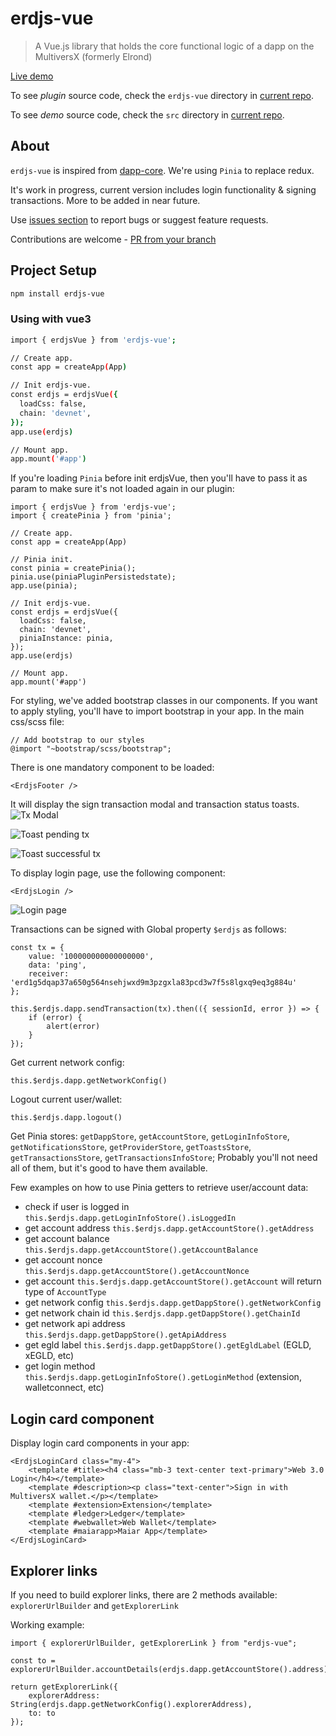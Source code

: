 # erdjs-vue

> A Vue.js library that holds the core functional logic of a dapp on the MultiversX (formerly Elrond)

[Live demo](https://erdjs-vue.gocharge.tech)

To see *plugin* source code, check the `erdjs-vue` directory in [current repo](https://github.com/gochargetech/erdjs-vue/tree/production/erdjs-vue).

To see *demo* source code, check the `src` directory in [current repo](https://github.com/gochargetech/erdjs-vue/tree/production/src).

## About
`erdjs-vue` is inspired from [dapp-core](https://github.com/ElrondNetwork/dapp-core/). 
We're using `Pinia` to replace redux.

It's work in progress, current version includes login functionality & signing transactions. More to be added in near future. 

Use [issues section](https://github.com/gochargetech/erdjs-vue/issues/new) to report bugs or suggest feature requests.

Contributions are welcome - [PR from your branch](https://github.com/gochargetech/erdjs-vue/compare)

## Project Setup

```sh
npm install erdjs-vue
```

### Using with vue3

```sh
import { erdjsVue } from 'erdjs-vue';

// Create app.
const app = createApp(App)

// Init erdjs-vue.
const erdjs = erdjsVue({
  loadCss: false,
  chain: 'devnet',
});
app.use(erdjs)

// Mount app.
app.mount('#app')
```

If you're loading `Pinia` before init erdjsVue, then you'll have to pass it as param to make sure it's not loaded again in our plugin:
```
import { erdjsVue } from 'erdjs-vue';
import { createPinia } from 'pinia';

// Create app.
const app = createApp(App)

// Pinia init.
const pinia = createPinia();
pinia.use(piniaPluginPersistedstate);
app.use(pinia);

// Init erdjs-vue.
const erdjs = erdjsVue({
  loadCss: false,
  chain: 'devnet',
  piniaInstance: pinia,
});
app.use(erdjs)

// Mount app.
app.mount('#app')
```

For styling, we've added bootstrap classes in our components. If you want to apply styling, you'll have to import bootstrap in your app. In the main css/scss file:
```
// Add bootstrap to our styles 
@import "~bootstrap/scss/bootstrap";
```


There is one mandatory component to be loaded:
```
<ErdjsFooter />
```
It will display the sign transaction modal and transaction status toasts.
![Tx Modal](https://github.com/gochargetech/erdjs-vue/blob/production/src/assets/screenshots/modal.png?raw=true)

![Toast pending tx](https://github.com/gochargetech/erdjs-vue/blob/production/src/assets/screenshots/toast_pending_tx.png?raw=true)

![Toast successful tx](https://github.com/gochargetech/erdjs-vue/blob/production/src/assets/screenshots/toast_successful_tx.png?raw=true)


To display login page, use the following component:
```
<ErdjsLogin />
```
![Login page](https://github.com/gochargetech/erdjs-vue/blob/production/src/assets/screenshots/login.png?raw=true)



Transactions can be signed with Global property `$erdjs` as follows:
```
const tx = {
    value: '100000000000000000',
    data: 'ping',
    receiver: 'erd1g5dqap37a650g564nsehjwxd9m3pzgxla83pcd3w7f5s8lgxq9eq3g884u'
};

this.$erdjs.dapp.sendTransaction(tx).then(({ sessionId, error }) => {
    if (error) { 
        alert(error)
    }
});
```

Get current network config:
```
this.$erdjs.dapp.getNetworkConfig()
```

Logout current user/wallet:
```
this.$erdjs.dapp.logout()
```

Get Pinia stores:
`getDappStore`, `getAccountStore`, `getLoginInfoStore`, `getNotificationsStore`, `getProviderStore`, `getToastsStore`, `getTransactionsStore`, `getTransactionsInfoStore`; Probably you'll not need all of them, but it's good to have them available.

Few examples on how to use Pinia getters to retrieve user/account data:
- check if user is logged in `this.$erdjs.dapp.getLoginInfoStore().isLoggedIn`
- get account address `this.$erdjs.dapp.getAccountStore().getAddress`
- get account balance `this.$erdjs.dapp.getAccountStore().getAccountBalance`
- get account nonce `this.$erdjs.dapp.getAccountStore().getAccountNonce`
- get account `this.$erdjs.dapp.getAccountStore().getAccount` will return type of `AccountType`
- get network config `this.$erdjs.dapp.getDappStore().getNetworkConfig`
- get network chain id `this.$erdjs.dapp.getDappStore().getChainId`
- get network api address `this.$erdjs.dapp.getDappStore().getApiAddress`
- get egld label `this.$erdjs.dapp.getDappStore().getEgldLabel`  (EGLD, xEGLD, etc)
- get login method `this.$erdjs.dapp.getLoginInfoStore().getLoginMethod` (extension, walletconnect, etc)


## Login card component
Display login card components in your app:
```
<ErdjsLoginCard class="my-4">
    <template #title><h4 class="mb-3 text-center text-primary">Web 3.0 Login</h4></template>
    <template #description><p class="text-center">Sign in with MultiversX wallet.</p></template>
    <template #extension>Extension</template>
    <template #ledger>Ledger</template>
    <template #webwallet>Web Wallet</template>
    <template #maiarapp>Maiar App</template>
</ErdjsLoginCard>
```


## Explorer links
If you need to build explorer links, there are 2 methods available: `explorerUrlBuilder` and `getExplorerLink`

Working example:
```
import { explorerUrlBuilder, getExplorerLink } from "erdjs-vue";

const to = explorerUrlBuilder.accountDetails(erdjs.dapp.getAccountStore().address);

return getExplorerLink({
    explorerAddress: String(erdjs.dapp.getNetworkConfig().explorerAddress),
    to: to
});
```